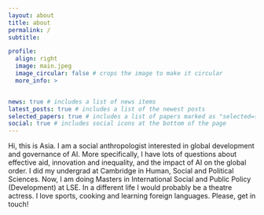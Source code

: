 ```yaml
---
layout: about
title: about
permalink: /
subtitle:

profile:
  align: right
  image: main.jpeg
  image_circular: false # crops the image to make it circular
  more_info: >


news: true # includes a list of news items
latest_posts: true # includes a list of the newest posts
selected_papers: true # includes a list of papers marked as "selected={true}"
social: true # includes social icons at the bottom of the page
---
```


Hi, this is Asia. I am a social anthropologist interested in global development and governance of AI. More specifically, I have lots of questions about effective aid, innovation and inequality, and the impact of AI on the global order. I did my undergrad at Cambridge in Human, Social and Political Sciences. Now, I am doing Masters in International Social and Public Policy (Development) at LSE. In a different life I would probably be a theatre actress. I love sports, cooking and learning foreign languages. Please, get in touch!




